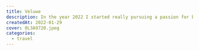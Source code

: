 ```yaml
---
title: Veluwe
description: In the year 2022 I started really pursuing a passion for bird and wildlife photography.
createdAt: 2022-01-29
cover: 0L3A9720.jpeg
categories:
  - travel
---
```

